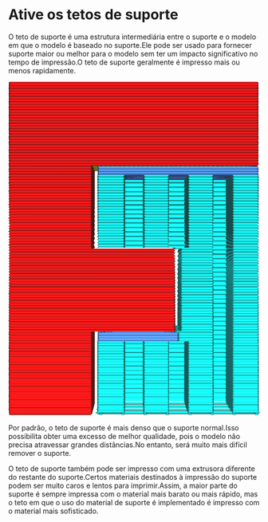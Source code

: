 Ative os tetos de suporte
====
O teto de suporte é uma estrutura intermediária entre o suporte e o modelo em que o modelo é baseado no suporte.Ele pode ser usado para fornecer suporte maior ou melhor para o modelo sem ter um impacto significativo no tempo de impressão.O teto de suporte geralmente é impresso mais ou menos rapidamente.

![O apoio do suporte é colorido em uma sombra azul mais escura](../../../articles/images/support_roof_enable.png)

Por padrão, o teto de suporte é mais denso que o suporte normal.Isso possibilita obter uma excesso de melhor qualidade, pois o modelo não precisa atravessar grandes distâncias.No entanto, será muito mais difícil remover o suporte.

O teto de suporte também pode ser impresso com uma extrusora diferente do restante do suporte.Certos materiais destinados à impressão do suporte podem ser muito caros e lentos para imprimir.Assim, a maior parte do suporte é sempre impressa com o material mais barato ou mais rápido, mas o teto em que o uso do material de suporte é implementado é impresso com o material mais sofisticado.